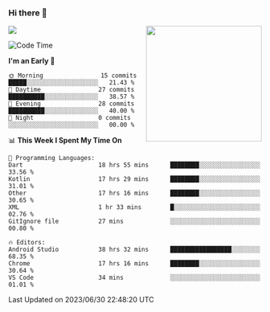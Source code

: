 ### Hi there 👋

![](https://metrics.lecoq.io/itaowu?template=classic&config.timezone=Asia%2FShanghai)
<img align='right' src="https://media.giphy.com/media/M9gbBd9nbDrOTu1Mqx/giphy.gif" width="230">

<!--START_SECTION:waka-->
![Code Time](http://img.shields.io/badge/Code%20Time-164%20hrs%2059%20mins-blue)

**I'm an Early 🐤** 

```text
🌞 Morning                15 commits          █████░░░░░░░░░░░░░░░░░░░░   21.43 % 
🌆 Daytime                27 commits          ██████████░░░░░░░░░░░░░░░   38.57 % 
🌃 Evening                28 commits          ██████████░░░░░░░░░░░░░░░   40.00 % 
🌙 Night                  0 commits           ░░░░░░░░░░░░░░░░░░░░░░░░░   00.00 % 
```


📊 **This Week I Spent My Time On** 

```text
💬 Programming Languages: 
Dart                     18 hrs 55 mins      ████████░░░░░░░░░░░░░░░░░   33.56 % 
Kotlin                   17 hrs 29 mins      ████████░░░░░░░░░░░░░░░░░   31.01 % 
Other                    17 hrs 16 mins      ████████░░░░░░░░░░░░░░░░░   30.65 % 
XML                      1 hr 33 mins        █░░░░░░░░░░░░░░░░░░░░░░░░   02.76 % 
GitIgnore file           27 mins             ░░░░░░░░░░░░░░░░░░░░░░░░░   00.80 % 

🔥 Editors: 
Android Studio           38 hrs 32 mins      █████████████████░░░░░░░░   68.35 % 
Chrome                   17 hrs 16 mins      ████████░░░░░░░░░░░░░░░░░   30.64 % 
VS Code                  34 mins             ░░░░░░░░░░░░░░░░░░░░░░░░░   01.01 % 
```


 Last Updated on 2023/06/30 22:48:20 UTC
<!--END_SECTION:waka-->

<!--
**itaowu/itaowu** is a ✨ _special_ ✨ repository because its `README.md` (this file) appears on your GitHub profile.

Here are some ideas to get you started:

- 🔭 I’m currently working on ...
- 🌱 I’m currently learning ...
- 👯 I’m looking to collaborate on ...
- 🤔 I’m looking for help with ...
- 💬 Ask me about ...
- 📫 How to reach me: ...
- 😄 Pronouns: ...
- ⚡ Fun fact: ...
-->
